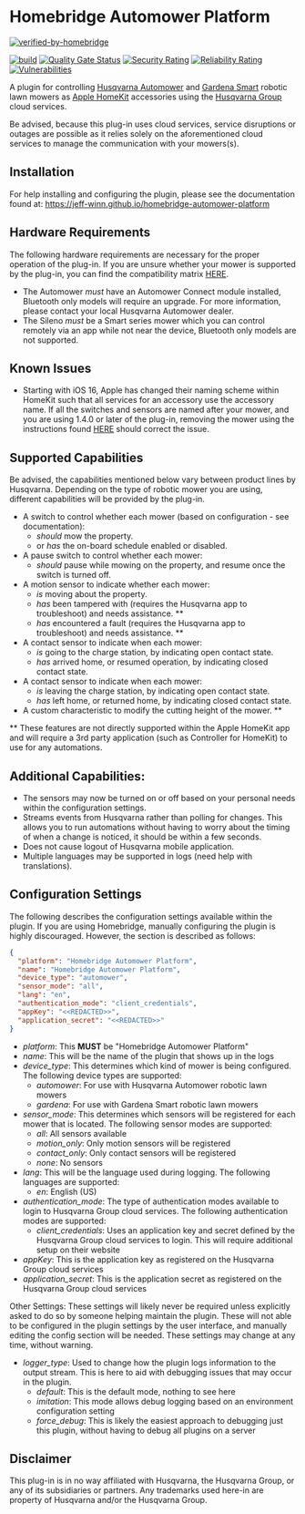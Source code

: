 # Homebridge Automower Platform
[![verified-by-homebridge](https://badgen.net/badge/homebridge/verified/purple)](https://github.com/homebridge/homebridge/wiki/Verified-Plugins)

[![build](https://github.com/jeff-winn/homebridge-automower-platform/actions/workflows/build.yml/badge.svg)](https://github.com/jeff-winn/homebridge-automower-platform/actions/workflows/build.yml) [![Quality Gate Status](https://sonarcloud.io/api/project_badges/measure?project=homebridge-automower-platform&metric=alert_status)](https://sonarcloud.io/summary/new_code?id=homebridge-automower-platform) [![Security Rating](https://sonarcloud.io/api/project_badges/measure?project=homebridge-automower-platform&metric=security_rating)](https://sonarcloud.io/summary/new_code?id=homebridge-automower-platform) [![Reliability Rating](https://sonarcloud.io/api/project_badges/measure?project=homebridge-automower-platform&metric=reliability_rating)](https://sonarcloud.io/summary/new_code?id=homebridge-automower-platform) [![Vulnerabilities](https://sonarcloud.io/api/project_badges/measure?project=homebridge-automower-platform&metric=vulnerabilities)](https://sonarcloud.io/summary/new_code?id=homebridge-automower-platform)

A plugin for controlling [Husqvarna Automower](https://www.husqvarna.com/us/robotic-lawn-mowers/) and [Gardena Smart](https://www.gardena.com/int/products/lawn-care/robotic-mower/) robotic lawn mowers as [Apple HomeKit](https://www.apple.com/ios/home/) accessories using the [Husqvarna Group](https://developer.husqvarnagroup.cloud) cloud services.

Be advised, because this plug-in uses cloud services, service disruptions or outages are possible as it relies solely on the aforementioned cloud services to manage the communication with your mowers(s).

## Installation
For help installing and configuring the plugin, please see the documentation found at:
https://jeff-winn.github.io/homebridge-automower-platform

## Hardware Requirements
The following hardware requirements are necessary for the proper operation of the plug-in. If you are unsure whether your mower is supported by the plug-in, you can find the compatibility matrix [HERE](https://jeff-winn.github.io/homebridge-automower-platform/extras/compatibility-matrix).

- The Automower *must* have an Automower Connect module installed, Bluetooth only models will require an upgrade. For more information, please contact your local Husqvarna Automower dealer.
- The Sileno *must* be a Smart series mower which you can control remotely via an app while not near the device, Bluetooth only models are not supported.

## Known Issues
- Starting with iOS 16, Apple has changed their naming scheme within HomeKit such that all services for an accessory use the accessory name. If all the switches and sensors are named after your mower, and you are using 1.4.0 or later of the plug-in, removing the mower using the instructions found [HERE](https://jeff-winn.github.io/homebridge-automower-platform/extras/removing-mower) should correct the issue.

## Supported Capabilities
Be advised, the capabilities mentioned below vary between product lines by Husqvarna. Depending on the type of robotic mower you are using, different capabilities will be provided by the plug-in.

- A switch to control whether each mower (based on configuration - see documentation):
  - *should* mow the property.
  - or *has* the on-board schedule enabled or disabled.
- A pause switch to control whether each mower:
  - *should* pause while mowing on the property, and resume once the switch is turned off.
- A motion sensor to indicate whether each mower:
  - *is* moving about the property.
  - *has* been tampered with (requires the Husqvarna app to troubleshoot) and needs assistance. **
  - *has* encountered a fault (requires the Husqvarna app to troubleshoot) and needs assistance. **
- A contact sensor to indicate when each mower:
  - *is* going to the charge station, by indicating open contact state.
  - *has* arrived home, or resumed operation, by indicating closed contact state.
- A contact sensor to indicate when each mower:
  - *is* leaving the charge station, by indicating open contact state.
  - *has* left home, or returned home, by indicating closed contact state.
- A custom characteristic to modify the cutting height of the mower. **

** These features are not directly supported within the Apple HomeKit app and will require a 3rd party application (such as Controller for HomeKit) to use for any automations.

## Additional Capabilities:
- The sensors may now be turned on or off based on your personal needs within the configuration settings.
- Streams events from Husqvarna rather than polling for changes. This allows you to run automations without having to worry about the timing of when a change is noticed, it should be within a few seconds.
- Does not cause logout of Husqvarna mobile application.
- Multiple languages may be supported in logs (need help with translations).

## Configuration Settings
The following describes the configuration settings available within the plugin. If you are using Homebridge, manually configuring the plugin is highly discouraged. However, the section is described as follows:

```json
{
  "platform": "Homebridge Automower Platform",
  "name": "Homebridge Automower Platform",
  "device_type": "automower",
  "sensor_mode": "all",
  "lang": "en",
  "authentication_mode": "client_credentials",
  "appKey": "<<REDACTED>>",
  "application_secret": "<<REDACTED>>"
}
```

- _platform_: This __MUST__ be "Homebridge Automower Platform"
- _name_: This will be the name of the plugin that shows up in the logs
- _device_type_: This determines which kind of mower is being configured. The following device types are supported:
  - _automower_: For use with Husqvarna Automower robotic lawn mowers
  - _gardena_: For use with Gardena Smart robotic lawn mowers
- _sensor_mode_: This determines which sensors will be registered for each mower that is located. The following sensor modes are supported:
  - _all_: All sensors available
  - _motion_only_: Only motion sensors will be registered
  - _contact_only_: Only contact sensors will be registered
  - _none_: No sensors
- _lang_: This will be the language used during logging. The following languages are supported:
  - _en_: English (US)
- _authentication_mode_: The type of authentication modes available to login to Husqvarna Group cloud services. The following authentication modes are supported:
  - _client_credentials_: Uses an application key and secret defined by the Husqvarna Group cloud services to login. This will require additional setup on their website
- _appKey_: This is the application key as registered on the Husqvarna Group cloud services
- _application_secret_: This is the application secret as registered on the Husqvarna Group cloud services

Other Settings:
These settings will likely never be required unless explicitly asked to do so by someone helping maintain the plugin. These will not able to be configured in the plugin settings by the user interface, and manually editing the config section will be needed. These settings may change at any time, without warning.

- _logger_type_: Used to change how the plugin logs information to the output stream. This is here to aid with debugging issues that may occur in the plugin.
  - _default_: This is the default mode, nothing to see here
  - _imitation_: This mode allows debug logging based on an environment configuration setting
  - _force_debug_: This is likely the easiest approach to debugging just this plugin, without having to debug all plugins on a server

## Disclaimer
This plug-in is in no way affiliated with Husqvarna, the Husqvarna Group, or any of its subsidiaries or partners. Any trademarks used here-in are property of Husqvarna and/or the Husqvarna Group.
